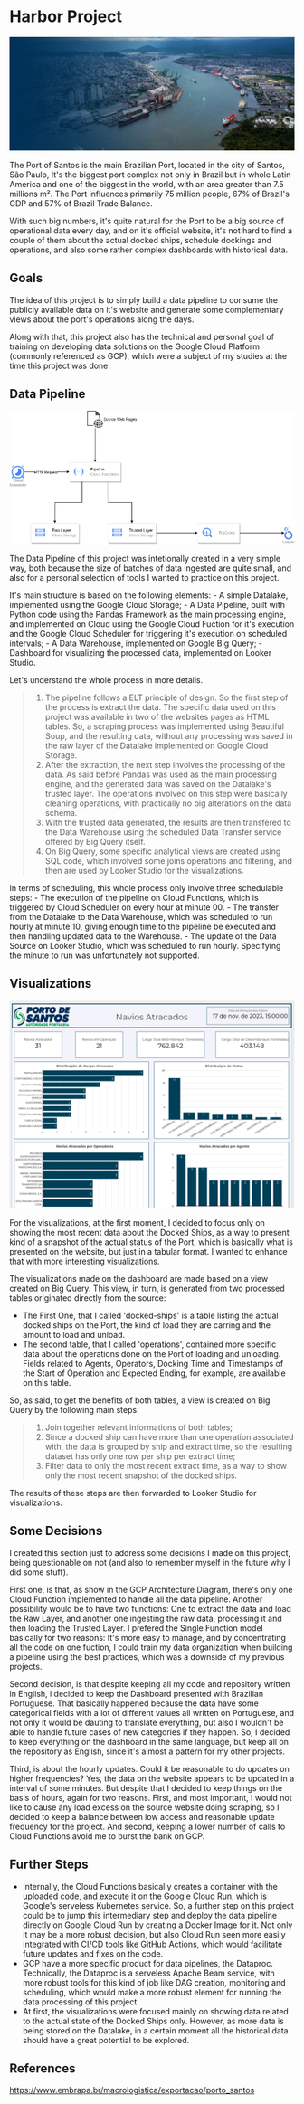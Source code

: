 # Harbor Project

![Docks Image](docks.jpg)

The Port of Santos is the main Brazilian Port, located in the city of Santos, São Paulo, It's the biggest port complex not only in Brazil but in whole Latin America and one of the biggest in the world, with an area greater than 7.5 millions m². The Port influences primarily 75 million people, 67% of Brazil's GDP and 57% of Brazil Trade Balance.

With such big numbers, it's quite natural for the Port to be a big source of operational data every day, and on it's official website, it's not hard to find a couple of them about the actual docked ships, schedule dockings and operations, and also some rather complex dashboards with historical data. 

## Goals

The idea of this project is to simply build a data pipeline to consume the publicly available data on it's website and generate some complementary views about the port's operations along the days.

Along with that, this project also has the technical and personal goal of training on developing data solutions on the Google Cloud Platform (commonly referenced as GCP), which were a subject of my studies at the time this project was done. 

## Data Pipeline

![Pipeline](harbor-project-diagram.drawio.png)

The Data Pipeline of this project was intetionally created in a very simple way, both because the size of batches of data ingested are quite small, and also for a personal selection of tools I wanted to practice on this project.

It's main structure is based on the following elements:
    - A simple Datalake, implemented using the Google Cloud Storage;
    - A Data Pipeline, built with Python code using the Pandas Framework as the main processing engine, and implemented on Cloud using the Google Cloud Fuction for it's execution and the Google Cloud Scheduler for triggering it's execution on scheduled intervals;
    - A Data Warehouse, implemented on Google Big Query;
    - Dashboard for visualizing the processed data, implemented on Looker Studio.

Let's understand the whole process in more details.

> 1. The pipeline follows a ELT principle of design. So the first step of the process is extract the data. The specific data used on this project was available in two of the websites pages as HTML tables. So, a scraping process was implemented using Beautiful Soup, and the resulting data, without any processing was saved in the raw layer of the Datalake implemented on Google Cloud Storage.
> 2. After the extraction, the next step involves the processing of the data. As said before Pandas was used as the main processing engine, and the generated data was saved on the Datalake's trusted layer. The operations involved on this step were basically cleaning operations, with practically no big alterations on the data schema.
> 3. With the trusted data generated, the results are then transfered to the Data Warehouse using the scheduled Data Transfer service offered by Big Query itself. 
> 4. On Big Query, some specific analytical views are created using SQL code, which involved some joins operations and filtering, and then are used by Looker Studio for the visualizations.

In terms of scheduling, this whole process only involve three schedulable steps:
    - The execution of the pipeline on Cloud Functions, which is triggered by Cloud Scheduler on every hour at minute 00.
    - The transfer from the Datalake to the Data Warehouse, which was scheduled to run hourly at minute 10, giving enough time to the pipeline be executed and then handling updated data to the Warehouse.
    - The update of the Data Source on Looker Studio, which was scheduled to run hourly. Specifying the minute to run was unfortunately not supported.

## Visualizations

![Dashboard Print](dashboard.png)

For the visualizations, at the first moment, I decided to focus only on showing the most recent data about the Docked Ships, as a way to present kind of a snapshot of the actual status of the Port, which is basically what is presented on the website, but just in a tabular format. I wanted to enhance that with more interesting visualizations.

The visualizations made on the dashboard are made based on a view created on Big Query. This view, in turn, is generated from two processed tables originated directly from the source:
- The First One, that I called 'docked-ships' is a table listing the actual docked ships on the Port, the kind of load they are carring and the amount to load and unload.
- The second table, that I called 'operations', contained more specific data about the operations done on the Port of loading and unloading. Fields related to Agents, Operators, Docking Time and Timestamps of the Start of Operation and Expected Ending, for example, are available on this table.

So, as said, to get the benefits of both tables, a view is created on Big Query by the following main steps:
> 1. Join together relevant informations of both tables;
> 2. Since a docked ship can have more than one operation associated with, the data is grouped by ship and extract time, so the resulting dataset has only one row per ship per extract time;
> 3. Filter data to only the most recent extract time, as a way to show only the most recent snapshot of the docked ships.

The results of these steps are then forwarded to Looker Studio for visualizations.

## Some Decisions

I created this section just to address some decisions I made on this project, being questionable on not (and also to remember myself in the future why I did some stuff).

First one, is that, as show in the GCP Architecture Diagram, there's only one Cloud Function implemented to handle all the data pipeline. Another possibility would be to have two functions: One to extract the data and load the Raw Layer, and another one ingesting the raw data, processing it and then loading the Trusted Layer. I prefered the Single Function model basically for two reasons: It's more easy to manage, and by concentrating all the code on one fuction, I could train my data organization when building a pipeline using the best practices, which was a downside of my previous projects.

Second decision, is that despite keeping all my code and repository written in English, i decided to keep the Dashboard presented with Brazilian Portuguese. That basically happened because the data have some categorical fields with a lot of different values all written on Portuguese, and not only it would be dauting to translate everything, but also I wouldn't be able to handle future cases of new categories if they happen. So, I decided to keep everything on the dashboard in the same language, but keep all on the repository as English, since it's almost a pattern for my other projects.

Third, is about the hourly updates. Could it be reasonable to do updates on higher frequencies? Yes, the data on the website appears to be updated in a interval of some minutes. But despite that I decided to keep things on the basis of hours, again for two reasons. First, and most important, I would not like to cause any load excess on the source website doing scraping, so I decided to keep a balance between low access and reasonable update frequency for the project. And second, keeping a lower number of calls to Cloud Functions avoid me to burst the bank on GCP.

## Further Steps

- Internally, the Cloud Functions basically creates a container with the uploaded code, and execute it on the Google Cloud Run, which is Google's serveless Kubernetes service. So, a further step on this project could be to jump this intermediary step and deploy the data pipeline directly on Google Cloud Run by creating a Docker Image for it. Not only it may be a more robust decision, but also Cloud Run seen more easily integrated with CI/CD tools like GitHub Actions, which would facilitate future updates and fixes on the code.
- GCP have a more specific product for data pipelines, the Dataproc. Technically, the Dataproc is a serveless Apache Beam service, with more robust tools for this kind of job like DAG creation, monitoring and scheduling, which would make a more robust element for running the data processing of this project.
- At first, the visualizations were focused mainly on showing data related to the actual state of the Docked Ships only. However, as more data is being stored on the Datalake, in a certain moment all the historical data should have a great potential to be explored.

## References

https://www.embrapa.br/macrologistica/exportacao/porto_santos

